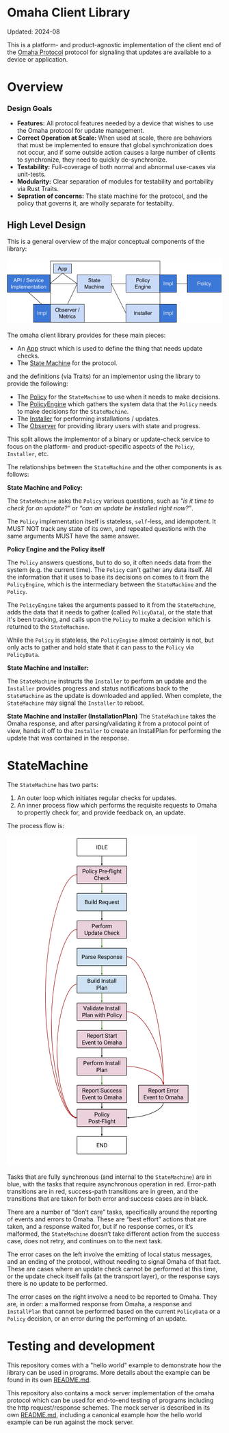 # Omaha Client Library

Updated: 2024-08

This is a platform- and product-agnostic implementation of the client end of the
[Omaha Protocol](https://github.com/google/omaha/blob/HEAD/doc/ServerProtocolV3.md)
protocol for signaling that updates are available to a device or application.

# Overview

### Design Goals

- **Features:** All protocol features needed by a device that wishes to use the Omaha protocol for
update management.
- **Correct Operation at Scale:**  When used at scale, there are behaviors that must be implemented
to ensure that global synchronization does not occur, and if some outside action causes a large
number of clients to synchronize, they need to quickly de-synchronize.
- **Testability:** Full-coverage of both normal and abnormal use-cases via unit-tests.
- **Modularity:** Clear separation of modules for testability and portability via Rust Traits.
- **Sepration of concerns:** The state machine for the protocol, and the policy that governs it, are
wholly separate for testabilty.

## High Level Design

This is a general overview of the major conceptual components of the library:

![High Level Diagram](doc/library_high_level.png)

The omaha client library provides for these main pieces:
- An [App](src/common.rs) struct which is used to define the thing that needs update checks.
- The [State Machine](src/state_machine.rs) for the protocol.

and the definitions (via Traits) for an implementor using the library to provide the following:

- The [Policy](src/policy.rs) for the `StateMachine` to use when it needs to make decisions.
- The [PolicyEngine](src/policy.rs) which gathers the system data that the `Policy` needs to make
decisions for the `StateMachine`.
- The [Installer](src/installer.rs) for performing installations / updates.
- The [Observer](src/state_machine/observer.rs) for providing library users with state and progress.

This split allows the implementor of a binary or update-check service to focus on the platform- and
product-specific aspects of the `Policy`, `Installer`, etc.

The relationships between the `StateMachine` and the other components is as follows:

**State Machine and Policy:**

The `StateMachine` asks the `Policy` various questions, such as *"is it time to check for an
update?"* or *“can an update be installed right now?”*.

The `Policy` implementation itself is stateless, `self`-less, and idempotent.  It MUST NOT track any
state of its own, and repeated questions with the same arguments MUST have the same answer.

**Policy Engine and the Policy itself**

The `Policy` answers questions, but to do so, it often needs data from the system (e.g. the current
time).  The `Policy` can't gather any data itself.  All the information that it uses to base its
decisions on comes to it from the `PolicyEngine`, which is the intermediary between the
`StateMachine` and the `Policy`.

The `PolicyEngine` takes the arguments passed to it from the `StateMachine`, adds the data that it
needs to gather (called `PolicyData`), or the state that it's been tracking, and calls upon the
`Policy` to make a decision which is returned to the `StateMachine`.

While the `Policy` is stateless, the `PolicyEngine` almost certainly is not, but only acts to gather
and hold state that it can pass to the `Policy` via `PolicyData`.

**State Machine and Installer:**

The `StateMachine` instructs the `Installer` to perform an update and the `Installer` provides
progress and status notifications back to the `StateMachine` as the update is downloaded and
applied.  When complete, the `StateMachine` may signal the `Installer` to reboot.

**State Machine and Installer (InstallationPlan)**
The `StateMachine` takes the Omaha response, and after parsing/validating it from a protocol point
of view, hands it off to the `Installer` to create an InstallPlan for performing the update that was
contained in the response.

# StateMachine

The `StateMachine` has two parts:
1. An outer loop which initiates regular checks for updates.
1. An inner process flow which performs the requisite requests to Omaha to propertly check for, and
provide feedback on, an update.

The process flow is:

![Process Flow](doc/process_flow.png)

Tasks that are fully synchronous (and internal to the `StateMachine`) are in blue, with the tasks
that require asynchronous operation in red.  Error-path transitions are in red, success-path
transitions are in green, and the transitions that are taken for both error and success cases are in
black.

There are a number of “don’t care” tasks, specifically around the reporting of events and errors to
Omaha.  These are “best effort” actions that are taken, and a response waited for, but if no
response comes, or it’s malformed, the `StateMachine` doesn’t take different action from the success
case, does not retry, and continues on to the next task.

The error cases on the left involve the emitting of local status messages, and an ending of the
protocol, without needing to signal Omaha of that fact.  These are cases where an update check
cannot be performed at this time, or the update check itself fails (at the transport layer), or the
response says there is no update to be performed.

The error cases on the right involve a need to be reported to Omaha.  They are, in order: a
malformed response from Omaha, a response and `InstallPlan` that cannot be performed based on the
current `PolicyData` or a `Policy` decision, or an error during the performing of an update.

# Testing and development

This repository comes with a "hello world" example to demonstrate how the library can be used in
programs. More details about the example can be found in its own
[README.md](omaha-client/examples/hello-world/README.md).

This repository also contains a mock server implementation of the omaha protocol which can be used
for end-to-end testing of programs including the http request/response schemes. The mock server is
described in its own [README.md](mock-omaha-server/README.md), including a canonical example how
the hello world example can be run against the mock server.
